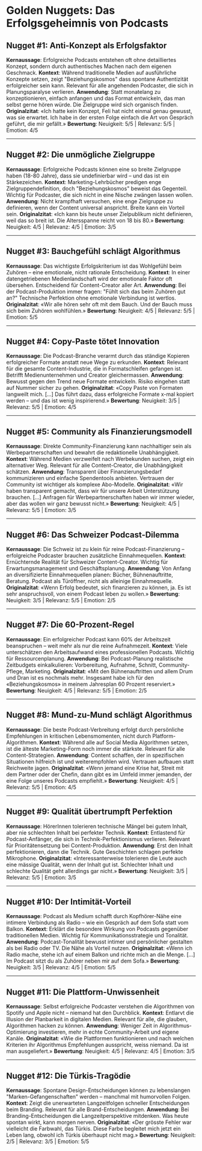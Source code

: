 # Golden Nuggets: Das Erfolgsgeheimnis von Podcasts

## Nugget #1: Anti-Konzept als Erfolgsfaktor
**Kernaussage**: Erfolgreiche Podcasts entstehen oft ohne detailliertes Konzept, sondern durch authentisches Machen nach dem eigenen Geschmack.
**Kontext**: Während traditionelle Medien auf ausführliche Konzepte setzen, zeigt "Beziehungskosmos" dass spontane Authentizität erfolgreicher sein kann. Relevant für alle angehenden Podcaster, die sich in Planungsparalyse verlieren.
**Anwendung**: Statt monatelang zu konzeptionieren, einfach anfangen und das Format entwickeln, das man selbst gerne hören würde. Die Zielgruppe wird sich organisch finden.
**Originalzitat**: «Ich hatte kein Konzept, Feli hat nicht einmal genau gewusst, was sie erwartet. Ich habe in der ersten Folge einfach die Art von Gespräch geführt, die mir gefällt.»
**Bewertung**: Neuigkeit: 5/5 | Relevanz: 5/5 | Emotion: 4/5

---

## Nugget #2: Die unmögliche Zielgruppe
**Kernaussage**: Erfolgreiche Podcasts können eine so breite Zielgruppe haben (18-80 Jahre), dass sie undefinierbar wird – und das ist ein Stärkezeichen.
**Kontext**: Marketing-Lehrbücher predigen enge Zielgruppendefinition, doch "Beziehungskosmos" beweist das Gegenteil. Wichtig für Podcaster, die sich nicht in eine Nische zwängen lassen wollen.
**Anwendung**: Nicht krampfhaft versuchen, eine enge Zielgruppe zu definieren, wenn der Content universal anspricht. Breite kann ein Vorteil sein.
**Originalzitat**: «Ich kann bis heute unser Zielpublikum nicht definieren, weil das so breit ist. Die Altersspanne reicht von 18 bis 80.»
**Bewertung**: Neuigkeit: 4/5 | Relevanz: 4/5 | Emotion: 3/5

---

## Nugget #3: Bauchgefühl schlägt Algorithmus
**Kernaussage**: Das wichtigste Erfolgskriterium ist das Wohlgefühl beim Zuhören – eine emotionale, nicht rationale Entscheidung.
**Kontext**: In einer datengetriebenen Medienlandschaft wird der emotionale Faktor oft übersehen. Entscheidend für Content-Creator aller Art.
**Anwendung**: Bei der Podcast-Produktion immer fragen: "Fühlt sich das beim Zuhören gut an?" Technische Perfektion ohne emotionale Verbindung ist wertlos.
**Originalzitat**: «Wir alle hören sehr oft mit dem Bauch. Und der Bauch muss sich beim Zuhören wohlfühlen.»
**Bewertung**: Neuigkeit: 4/5 | Relevanz: 5/5 | Emotion: 5/5

---

## Nugget #4: Copy-Paste tötet Innovation
**Kernaussage**: Die Podcast-Branche verarmt durch das ständige Kopieren erfolgreicher Formate anstatt neue Wege zu erkunden.
**Kontext**: Relevant für die gesamte Content-Industrie, die in Formatschleifen gefangen ist. Betrifft Medienunternehmen und Creator gleichermassen.
**Anwendung**: Bewusst gegen den Trend neue Formate entwickeln. Risiko eingehen statt auf Nummer sicher zu gehen.
**Originalzitat**: «Copy Paste von Formaten langweilt mich. [...] Das führt dazu, dass erfolgreiche Formate x-mal kopiert werden – und das ist wenig inspirierend.»
**Bewertung**: Neuigkeit: 3/5 | Relevanz: 5/5 | Emotion: 4/5

---

## Nugget #5: Community als Finanzierungsmodell
**Kernaussage**: Direkte Community-Finanzierung kann nachhaltiger sein als Werbepartnerschaften und bewahrt die redaktionelle Unabhängigkeit.
**Kontext**: Während Medien verzweifelt nach Werbekunden suchen, zeigt ein alternativer Weg. Relevant für alle Content-Creator, die Unabhängigkeit schätzen.
**Anwendung**: Transparent über Finanzierungsbedarf kommunizieren und einfache Spendentools anbieten. Vertrauen der Community ist wichtiger als komplexe Abo-Modelle.
**Originalzitat**: «Wir haben transparent gemacht, dass wir für unsere Arbeit Unterstützung brauchen. [...] Anfragen für Werbepartnerschaften haben wir immer wieder, aber das wollen wir ganz bewusst nicht.»
**Bewertung**: Neuigkeit: 4/5 | Relevanz: 5/5 | Emotion: 3/5

---

## Nugget #6: Das Schweizer Podcast-Dilemma
**Kernaussage**: Die Schweiz ist zu klein für reine Podcast-Finanzierung – erfolgreiche Podcaster brauchen zusätzliche Einnahmequellen.
**Kontext**: Ernüchternde Realität für Schweizer Content-Creator. Wichtig für Erwartungsmanagement und Geschäftsplanung.
**Anwendung**: Von Anfang an diversifizierte Einnahmequellen planen: Bücher, Bühnenauftritte, Beratung. Podcast als Türöffner, nicht als alleinige Einnahmequelle.
**Originalzitat**: «Wenn Erfolg bedeutet, sich finanzieren zu können, ja. Es ist sehr anspruchsvoll, von einem Podcast leben zu wollen.»
**Bewertung**: Neuigkeit: 3/5 | Relevanz: 5/5 | Emotion: 2/5

---

## Nugget #7: Die 60-Prozent-Regel
**Kernaussage**: Ein erfolgreicher Podcast kann 60% der Arbeitszeit beanspruchen – weit mehr als nur die reine Aufnahmezeit.
**Kontext**: Viele unterschätzen den Arbeitsaufwand eines professionellen Podcasts. Wichtig für Ressourcenplanung.
**Anwendung**: Bei Podcast-Planung realistische Zeitbudgets einkalkulieren: Vorbereitung, Aufnahme, Schnitt, Community-Pflege, Marketing.
**Originalzitat**: «Mit den Bühnenauftritten und allem Drum und Dran ist es nochmals mehr. Insgesamt habe ich für den «Beziehungskosmos» in meinem Jahresplan 60 Prozent reserviert.»
**Bewertung**: Neuigkeit: 4/5 | Relevanz: 5/5 | Emotion: 2/5

---

## Nugget #8: Mund-zu-Mund schlägt Algorithmus
**Kernaussage**: Die beste Podcast-Verbreitung erfolgt durch persönliche Empfehlungen in kritischen Lebensmomenten, nicht durch Platform-Algorithmen.
**Kontext**: Während alle auf Social Media Algorithmen setzen, ist die älteste Marketing-Form noch immer die stärkste. Relevant für alle Content-Strategien.
**Anwendung**: Content schaffen, der in spezifischen Situationen hilfreich ist und weiterempfohlen wird. Vertrauen aufbauen statt Reichweite jagen.
**Originalzitat**: «Wenn jemand eine Krise hat, Streit mit dem Partner oder der Chefin, dann gibt es im Umfeld immer jemanden, der eine Folge unseres Podcasts empfiehlt.»
**Bewertung**: Neuigkeit: 4/5 | Relevanz: 5/5 | Emotion: 4/5

---

## Nugget #9: Qualität übertrumpft Perfektion
**Kernaussage**: HörerInnen tolerieren technische Mängel bei gutem Inhalt, aber nie schlechten Inhalt bei perfekter Technik.
**Kontext**: Entlastend für Podcast-Anfänger, die sich in Technik-Perfektionismus verlieren. Relevant für Prioritätensetzung bei Content-Produktion.
**Anwendung**: Erst den Inhalt perfektionieren, dann die Technik. Gute Geschichten schlagen perfekte Mikrophone.
**Originalzitat**: «Interessanterweise tolerieren die Leute auch eine mässige Qualität, wenn der Inhalt gut ist. Schlechter Inhalt und schlechte Qualität geht allerdings gar nicht.»
**Bewertung**: Neuigkeit: 3/5 | Relevanz: 5/5 | Emotion: 3/5

---

## Nugget #10: Der Intimität-Vorteil
**Kernaussage**: Podcast als Medium schafft durch Kopfhörer-Nähe eine intimere Verbindung als Radio – wie ein Gespräch auf dem Sofa statt vom Balkon.
**Kontext**: Erklärt die besondere Wirkung von Podcasts gegenüber traditionellen Medien. Wichtig für Kommunikationsstrategie und Tonalität.
**Anwendung**: Podcast-Tonalität bewusst intimer und persönlicher gestalten als bei Radio oder TV. Die Nähe als Vorteil nutzen.
**Originalzitat**: «Wenn ich Radio mache, stehe ich auf einem Balkon und richte mich an die Menge. [...] Im Podcast sitzt du als Zuhörer neben mir auf dem Sofa.»
**Bewertung**: Neuigkeit: 3/5 | Relevanz: 4/5 | Emotion: 5/5

---

## Nugget #11: Die Plattform-Unwissenheit
**Kernaussage**: Selbst erfolgreiche Podcaster verstehen die Algorithmen von Spotify und Apple nicht – niemand hat den Durchblick.
**Kontext**: Entlarvt die Illusion der Planbarkeit in digitalen Medien. Relevant für alle, die glauben, Algorithmen hacken zu können.
**Anwendung**: Weniger Zeit in Algorithmus-Optimierung investieren, mehr in echte Community-Arbeit und eigene Kanäle.
**Originalzitat**: «Wie die Plattformen funktionieren und nach welchen Kriterien ihr Algorithmus Empfehlungen ausspricht, weiss niemand. Da ist man ausgeliefert.»
**Bewertung**: Neuigkeit: 4/5 | Relevanz: 4/5 | Emotion: 3/5

---

## Nugget #12: Die Türkis-Tragödie
**Kernaussage**: Spontane Design-Entscheidungen können zu lebenslangen "Marken-Gefangenschaften" werden – manchmal mit humorvollen Folgen.
**Kontext**: Zeigt die unerwarteten Langzeitfolgen schneller Entscheidungen beim Branding. Relevant für alle Brand-Entscheidungen.
**Anwendung**: Bei Branding-Entscheidungen die Langzeitperspektive mitdenken. Was heute spontan wirkt, kann morgen nerven.
**Originalzitat**: «Der grösste Fehler war vielleicht die Farbwahl, das Türkis. Diese Farbe begleitet mich jetzt ein Leben lang, obwohl ich Türkis überhaupt nicht mag.»
**Bewertung**: Neuigkeit: 2/5 | Relevanz: 3/5 | Emotion: 5/5